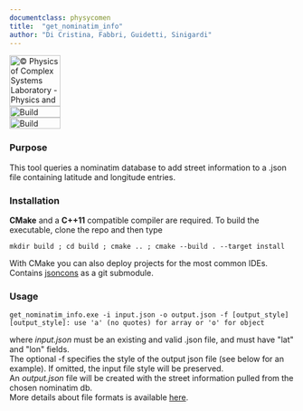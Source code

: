 ```yaml
---
documentclass: physycomen
title:  "get_nominatim_info"
author: "Di Cristina, Fabbri, Guidetti, Sinigardi"
---
```


<a href="http://www.physycom.unibo.it"> 
<div class="image">
<img src="https://cdn.rawgit.com/physycom/templates/697b327d/logo_unibo.png" width="90" height="90" alt="© Physics of Complex Systems Laboratory - Physics and Astronomy Department - University of Bologna"> 
</div>
</a>
<a href="https://travis-ci.org/physycom/get_nominatim_info"> 
<div class="image">
<img src="https://travis-ci.org/physycom/get_nominatim_info.png?branch=master" width="90" height="20" alt="Build Status"> 
</div>
</a>
<a href="https://ci.appveyor.com/project/cenit/get-nominatim-info"> 
<div class="image">
<img src="https://ci.appveyor.com/api/projects/status/sdqdclf6hyi5bhty?svg=true" width="90" height="20" alt="Build Status"> 
</div>
</a>


### Purpose
This tool queries a nominatim database to add street information to a .json file containing latitude and longitude entries. 

### Installation
**CMake** and a **C++11** compatible compiler are required. To build the executable, clone the repo and then type  
```
mkdir build ; cd build ; cmake .. ; cmake --build . --target install
```
With CMake you can also deploy projects for the most common IDEs.  
Contains [jsoncons](https://github.com/danielaparker/jsoncons) as a git submodule.

### Usage
```
get_nominatim_info.exe -i input.json -o output.json -f [output_style]
[output_style]: use 'a' (no quotes) for array or 'o' for object
```
where *input.json* must be an existing and valid .json file, and must have "lat" and "lon" fields.   
The optional -f specifies the style of the output json file (see below for an example). If omitted, the input file style will be preserved.   
An *output.json* file will be created with the street information pulled from the chosen nominatim db.   
More details about file formats is available [here](https://github.com/physycom/file_format_specifications/blob/master/formati_file.md).

